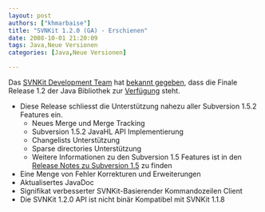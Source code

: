 ```yaml
---
layout: post
authors: ["khmarbaise"]
title: "SVNKit 1.2.0 (GA) - Erschienen"
date: 2008-10-01 21:20:09
tags: Java,Neue Versionen
categories: [Java,Neue Versionen]

---
```

Das [SVNKit Development Team](http://www.svnkit.com) hat 
[bekannt gegeben](http://www.nabble.com/-ANN--SVNKit-1.2.0-(GA)-is-available.-td19750286.html), dass die Finale Release 1.2 der Java Bibliothek 
zur [Verfügung](http://www.svnkit.com/download.php) steht.


+ Diese Release schliesst die Unterstützung nahezu aller Subversion 1.5.2 Features ein.
  + Neues Merge und Merge Tracking 
  + Subversion 1.5.2 JavaHL API Implementierung
  + Changelists Unterstützung
  + Sparse directories Unterstützung
  + Weitere Informationen zu den Subversion 1.5 Features ist in den [Release Notes zu Subversion 1.5](http://subversion.tigris.org/svn_1.5_releasenotes.html) zu finden 
+ Eine Menge von Fehler Korrekturen und Erweiterungen
+ Aktualisertes JavaDoc
+ Signifikat verbesserter SVNKit-Basierender Kommandozeilen Client
+ Die SVNKit 1.2.0 API ist nicht binär Kompatibel mit SVNKit 1.1.8

